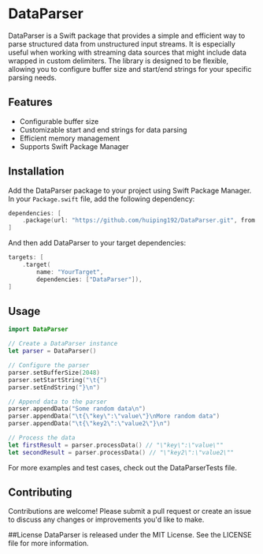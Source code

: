 # DataParser

DataParser is a Swift package that provides a simple and efficient way to parse structured data from unstructured input streams. It is especially useful when working with streaming data sources that might include data wrapped in custom delimiters. The library is designed to be flexible, allowing you to configure buffer size and start/end strings for your specific parsing needs.

## Features

- Configurable buffer size
- Customizable start and end strings for data parsing
- Efficient memory management
- Supports Swift Package Manager

## Installation

Add the DataParser package to your project using Swift Package Manager. In your `Package.swift` file, add the following dependency:

```swift
dependencies: [
    .package(url: "https://github.com/huiping192/DataParser.git", from: "0.0.1"),
]
```

And then add DataParser to your target dependencies:

```swift
targets: [
    .target(
        name: "YourTarget",
        dependencies: ["DataParser"]),
]
```

## Usage

```swift
import DataParser

// Create a DataParser instance
let parser = DataParser()

// Configure the parser
parser.setBufferSize(2048)
parser.setStartString("\t{")
parser.setEndString("}\n")

// Append data to the parser
parser.appendData("Some random data\n")
parser.appendData("\t{\"key\":\"value\"}\nMore random data")
parser.appendData("\t{\"key2\":\"value2\"}\n")

// Process the data
let firstResult = parser.processData() // "\"key\":\"value\""
let secondResult = parser.processData() // "\"key2\":\"value2\""
```

For more examples and test cases, check out the DataParserTests file.

## Contributing

Contributions are welcome! Please submit a pull request or create an issue to discuss any changes or improvements you'd like to make.

##License
DataParser is released under the MIT License. See the LICENSE file for more information.


